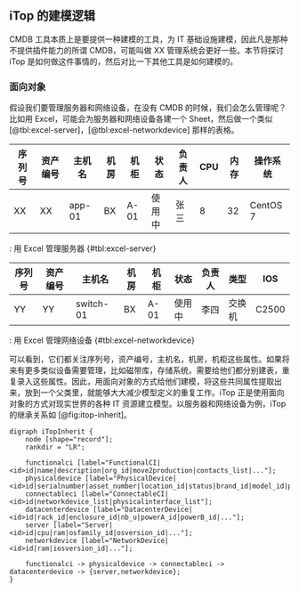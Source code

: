 ## iTop 的建模逻辑

CMDB 工具本质上是要提供一种建模的工具，为 IT 基础设施建模，因此凡是那种不提供插件能力的所谓 CMDB，可能叫做 XX 管理系统会更好一些。本节将探讨 iTop 是如何做这件事情的，然后对比一下其他工具是如何建模的。

### 面向对象

假设我们要管理服务器和网络设备，在没有 CMDB 的时候，我们会怎么管理呢？比如用 Excel，可能会为服务器和网络设备各建一个 Sheet，然后做一个类似 [@tbl:excel-server]，[@tbl:excel-networkdevice] 那样的表格。

|序列号|资产编号|主机名|机房|机柜|状态|负责人|CPU|内存|操作系统|
|-----|-------|-----|-----|----|----|-----|---|---|-------|
|XX|XX|app-01|BX|A-01|使用中|张三|8|32|CentOS 7|

: 用 Excel 管理服务器 {#tbl:excel-server}

|序列号|资产编号|主机名|机房|机柜|状态|负责人|类型|IOS|
|-----|-------|-----|-----|----|----|-----|----|---|
|YY|YY|switch-01|BX|A-01|使用中|李四|交换机|C2500|

: 用 Excel 管理网络设备 {#tbl:excel-networkdevice}

可以看到，它们都关注序列号，资产编号，主机名，机房，机柜这些属性。如果将来有更多类似设备需要管理，比如磁带库，存储系统，需要给他们都分别建表，重复录入这些属性。因此，用面向对象的方式给他们建模，将这些共同属性提取出来，放到一个父类里，就能够大大减少模型定义的重复工作。iTop 正是使用面向对象的方式对现实世界的各种 IT 资源建立模型。以服务器和网络设备为例，iTop 的继承关系如 [@fig:itop-inherit]。

```{#fig:itop-inherit .plot:dot caption="iTop 服务器网络设备继承关系"}
digraph iTopInherit {
	node [shape="record"];
	rankdir = "LR";

	functionalci [label="FunctionalCI|<id>id|name|description|org_id|move2production|contacts_list|..."];
	physicaldevice [label="PhysicalDevice|<id>id|serialnumber|asset_number|location_id|status|brand_id|model_id|purchase_date|end_of_warranty|..."];
	connectableci [label="ConnectableCI|<id>id|networkdevice_list|physicalinterface_list"];
	datacenterdevice [label="DatacenterDevice|<id>id|rack_id|enclosure_id|nb_u|powerA_id|powerB_id|..."];
	server [label="Server|<id>id|cpu|ram|osfamily_id|osversion_id|..."];
	networkdevice [label="NetworkDevice|<id>id|ram|iosversion_id|..."];

	functionalci -> physicaldevice -> connectableci -> datacenterdevice -> {server,networkdevice};
}
```